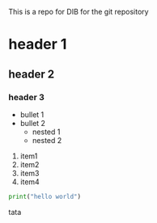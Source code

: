 This is a repo for DIB for the git repository

# header 1
## header 2
### header 3

- bullet 1
- bullet 2
    - nested 1
    - nested 2

1. item1
2. item2
1. item3
1. item4

```python
print("hello world")
```

tata
